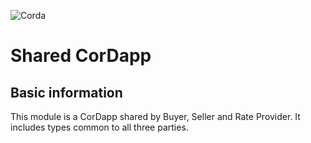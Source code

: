 ![Corda](https://www.corda.net/wp-content/uploads/2016/11/fg005_corda_b.png)

# Shared CorDapp

## Basic information

This module is a CorDapp shared by Buyer, Seller and Rate Provider. It includes types common to all three parties.